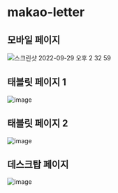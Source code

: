 # makao-letter

## 모바일 페이지
![스크린샷 2022-09-29 오후 2 32 59](https://user-images.githubusercontent.com/65386533/192947848-92969023-ae7e-4a6f-b9d6-ef722733dfe8.png)

## 태블릿 페이지 1
![image](https://user-images.githubusercontent.com/65386533/192968118-c88ab811-f0ab-4105-84b3-4efe0bfa9a3e.png)

## 태블릿 페이지 2
![image](https://user-images.githubusercontent.com/65386533/192968204-fd4b5de8-14f5-4a0e-acab-d874f5a615bd.png)

## 데스크탑 페이지
![image](https://user-images.githubusercontent.com/65386533/192968257-e35fb605-593c-49ee-a5a3-62850a67bd9b.png)
